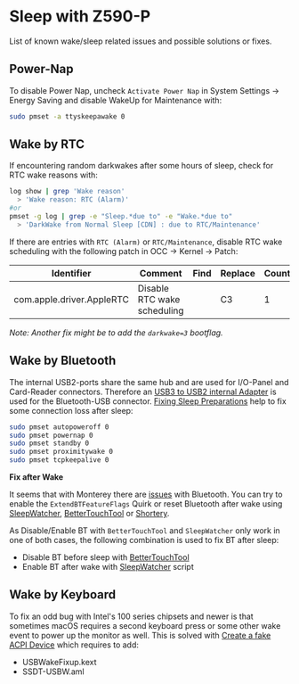 # Sleep with Z590-P

List of known wake/sleep related issues and possible solutions or fixes.

## Power-Nap

To disable Power Nap, uncheck `Activate Power Nap` in System Settings -> Energy Saving and disable WakeUp for Maintenance with:

```sh
sudo pmset -a ttyskeepawake 0
```

## Wake by RTC

If encountering random darkwakes after some hours of sleep, check for RTC wake reasons with:

```sh
log show | grep 'Wake reason'
  > 'Wake reason: RTC (Alarm)'
#or
pmset -g log | grep -e "Sleep.*due to" -e "Wake.*due to"
  > 'DarkWake from Normal Sleep [CDN] : due to RTC/Maintenance'
```

If there are entries with `RTC (Alarm)` or `RTC/Maintenance`, disable RTC wake scheduling with the following patch in OCC -> Kernel -> Patch:

| Identifier                | Comment                     | Find | Replace | Count | Enabled |
| ------------------------- | --------------------------- | ---- | ------- | ----- | ------- |
| com.apple.driver.AppleRTC | Disable RTC wake scheduling |      | C3      | 1     | &#9745; |

*Note: Another fix might be to add the `darkwake=3` bootflag.*

## Wake by Bluetooth

The internal USB2-ports share the same hub and are used for I/O-Panel and Card-Reader connectors. Therefore an [USB3 to USB2 internal Adapter](https://www.amazon.com/SIENOC-Female-Motherboard-Housing-Adapter/dp/B00EOI3VC8) is used for the Bluetooth-USB connector. [Fixing Sleep Preparations](https://dortania.github.io/OpenCore-Post-Install/universal/sleep.html#preparations) help to fix some connection loss after sleep:

```sh
sudo pmset autopoweroff 0
sudo pmset powernap 0
sudo pmset standby 0
sudo pmset proximitywake 0
sudo pmset tcpkeepalive 0
```

**Fix after Wake**

It seems that with Monterey there are [issues](https://github.com/acidanthera/bugtracker/issues/1821) with Bluetooth. You can try to enable the `ExtendBTFeatureFlags` Quirk or reset Bluetooth after wake using [SleepWatcher](https://gist.github.com/ralph089/a65840c4f5e439b90170d735a89a863f), [BetterTouchTool](https://www.tonymacx86.com/threads/bluetooth-doesnt-work-after-wake-on-monterey.315679/page-5#post-2308355) or [Shortery](https://www.tonymacx86.com/threads/bluetooth-doesnt-work-after-wake-on-monterey.315679/page-6#post-2308688).

As Disable/Enable BT with `BetterTouchTool` and `SleepWatcher` only work in one of both cases, the following combination is used to fix BT after sleep:

- Disable BT before sleep with [BetterTouchTool](https://www.tonymacx86.com/threads/bluetooth-doesnt-work-after-wake-on-monterey.315679/page-5#post-2308355)
- Enable BT after wake with [SleepWatcher](https://gist.github.com/rafaelmaeuer/57dcdbdde509942bc04b2f84783a23af) script

## Wake by Keyboard

To fix an odd bug with Intel's 100 series chipsets and newer is that sometimes macOS requires a second keyboard press or some other wake event to power up the monitor as well. This is solved with [Create a fake ACPI Device](https://dortania.github.io/OpenCore-Post-Install/usb/misc/keyboard.html#method-2-create-a-fake-acpi-device) which requires to add:

- USBWakeFixup.kext
- SSDT-USBW.aml

